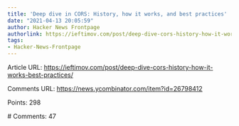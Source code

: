 ```yaml
---
title: 'Deep dive in CORS: History, how it works, and best practices'
date: "2021-04-13 20:05:59"
author: Hacker News Frontpage
authorlink: https://ieftimov.com/post/deep-dive-cors-history-how-it-works-best-practices/
tags:
- Hacker-News-Frontpage
---
```


<p>Article URL: <a href="https://ieftimov.com/post/deep-dive-cors-history-how-it-works-best-practices/">https://ieftimov.com/post/deep-dive-cors-history-how-it-works-best-practices/</a></p>
<p>Comments URL: <a href="https://news.ycombinator.com/item?id=26798412">https://news.ycombinator.com/item?id=26798412</a></p>
<p>Points: 298</p>
<p># Comments: 47</p>
